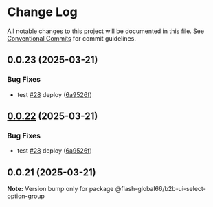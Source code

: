 # Change Log

All notable changes to this project will be documented in this file.
See [Conventional Commits](https://conventionalcommits.org) for commit guidelines.

## 0.0.23 (2025-03-21)


### Bug Fixes

* test [#28](https://github.com/Flash-Global66/b2b-ui-framework/issues/28) deploy ([6a9526f](https://github.com/Flash-Global66/b2b-ui-framework/commit/6a9526f986d683e05284d289c3022e35e1c7a590))





## [0.0.22](https://github.com/Flash-Global66/b2b-ui-framework/compare/@flash-global66/b2b-ui-select-option-group@0.0.21...@flash-global66/b2b-ui-select-option-group@0.0.22) (2025-03-21)


### Bug Fixes

* test [#28](https://github.com/Flash-Global66/b2b-ui-framework/issues/28) deploy ([6a9526f](https://github.com/Flash-Global66/b2b-ui-framework/commit/6a9526f986d683e05284d289c3022e35e1c7a590))





## 0.0.21 (2025-03-21)

**Note:** Version bump only for package @flash-global66/b2b-ui-select-option-group
